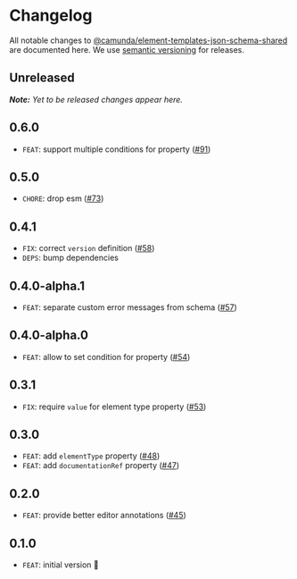 # Changelog

All notable changes to [@camunda/element-templates-json-schema-shared](https://github.com/camunda/element-templates-json-schema/packages/element-templates-json-schema-shared) are documented here. We use [semantic versioning](http://semver.org/) for releases.

## Unreleased

___Note:__ Yet to be released changes appear here._

## 0.6.0

* `FEAT`: support multiple conditions for property ([#91](https://github.com/camunda/element-templates-json-schema/issues/91))

## 0.5.0

* `CHORE`: drop esm ([#73](https://github.com/camunda/element-templates-json-schema/pull/73))

## 0.4.1

* `FIX`: correct `version` definition ([#58](https://github.com/camunda/element-templates-json-schema/issues/58))
* `DEPS`: bump dependencies

## 0.4.0-alpha.1

* `FEAT`: separate custom error messages from schema ([#57](https://github.com/camunda/element-templates-json-schema/pull/57))

## 0.4.0-alpha.0

* `FEAT`: allow to set condition for property ([#54](https://github.com/camunda/element-templates-json-schema/issues/54))

## 0.3.1

* `FIX`: require `value` for element type property ([#53](https://github.com/camunda/element-templates-json-schema/pull/53))

## 0.3.0

* `FEAT`: add `elementType` property ([#48](https://github.com/camunda/element-templates-json-schema/pull/48))
* `FEAT`: add `documentationRef` property ([#47](https://github.com/camunda/element-templates-json-schema/pull/47))

## 0.2.0

* `FEAT`: provide better editor annotations ([#45](https://github.com/camunda/element-templates-json-schema/pull/45))

## 0.1.0

* `FEAT`: initial version :tada:
